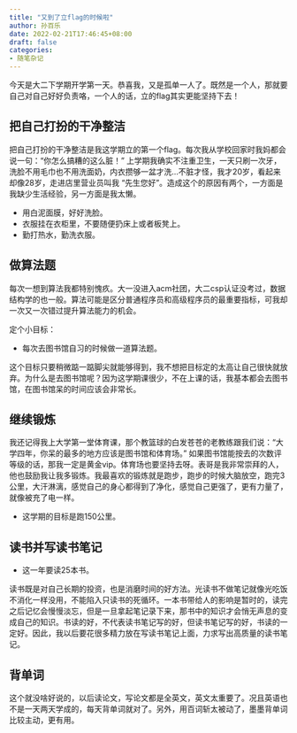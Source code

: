 ```yaml
---
title: "又到了立flag的时候啦"
author: 孙百乐
date: 2022-02-21T17:46:45+08:00
draft: false
categories: 
- 随笔杂记
---
```




今天是大二下学期开学第一天。恭喜我，又是孤单一人了。既然是一个人，那就要自己对自己好好负责咯，一个人的话，立的flag其实更能坚持下去！



## 把自己打扮的干净整洁

把自己打扮的干净整洁是我这学期立的第一个flag。每次我从学校回家时我妈都会说一句：“你怎么搞糟的这么脏！” 上学期我确实不注重卫生，一天只刷一次牙，洗脸不用毛巾也不用洗面奶，内衣攒够一盆才洗...不脏才怪，我才20岁，看起来却像28岁，走进店里营业员叫我 “先生您好”。造成这个的原因有两个，一方面是我缺少生活经验，另一方面是我太懒。

* 用白泥面膜，好好洗脸。
* 衣服挂在衣柜里，不要随便扔床上或者板凳上。
* 勤打热水，勤洗衣服。



## 做算法题

每次一想到算法我都特别愧疚。大一没进入acm社团，大二csp认证没考过，数据结构学的也一般。算法可能是区分普通程序员和高级程序员的最重要指标，可我却一次又一次错过提升算法能力的机会。

定个小目标：

* 每次去图书馆自习的时候做一道算法题。

这个目标只要稍微踮一踮脚尖就能够得到，我不想把目标定的太高让自己很快就放弃。为什么是去图书馆呢？因为这学期课很少，不在上课的话，我基本都会去图书馆，在图书馆呆的时间应该会非常长。



## 继续锻炼

我还记得我上大学第一堂体育课，那个教篮球的白发苍苍的老教练跟我们说：“大学四年，你呆的最多的地方应该是图书馆和体育场。” 如果图书馆能按去的次数评等级的话，那我一定是黄金vip。体育场也要坚持去呀。表哥是我非常崇拜的人，他也鼓励我让我多锻炼。我最喜欢的锻炼就是跑步，跑步的时候大脑放空，跑完3公里，大汗淋漓，感觉自己的身心都得到了净化，感觉自己更强了，更有力量了，就像被充了电一样。

* 这学期的目标是跑150公里。



## 读书并写读书笔记

* 这一年要读25本书。

读书既是对自己长期的投资，也是消磨时间的好方法。光读书不做笔记就像光吃饭不消化一样没用，不能陷入只读书的死循环。一本书带给人的影响是暂时的，读完之后记忆会慢慢淡忘，但是一旦拿起笔记录下来，那书中的知识才会悄无声息的变成自己的知识。书读的好，不代表读书笔记写的好，但读书笔记写的好，书读的一定好。因此，我以后要花很多精力放在写读书笔记上面，力求写出高质量的读书笔记。



## 背单词

这个就没啥好说的，以后读论文，写论文都是全英文，英文太重要了。况且英语也不是一天两天学成的，每天背单词就对了。另外，用百词斩太被动了，墨墨背单词比较主动，更有用。
